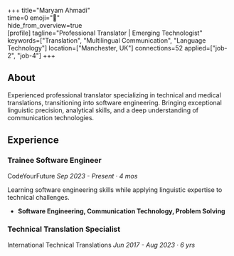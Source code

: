 +++ 
title="Maryam Ahmadi"  
time=0 
emoji="👤"  
hide_from_overview=true  
[profile] 
tagline="Professional Translator | Emerging Technologist" 
keywords=["Translation", "Multilingual Communication", "Language Technology"] 
location=["Manchester, UK"] 
connections=52 
applied=["job-2", "job-4"] 
+++

## About

Experienced professional translator specializing in technical and medical translations, transitioning into software engineering. Bringing exceptional linguistic precision, analytical skills, and a deep understanding of communication technologies.

## Experience

### Trainee Software Engineer

CodeYourFuture
_Sep 2023 - Present · 4 mos_

Learning software engineering skills while applying linguistic expertise to technical challenges.

- **Software Engineering, Communication Technology, Problem Solving**

### Technical Translation Specialist

International Technical Translations
_Jun 2017 - Aug 2023 · 6 yrs_
